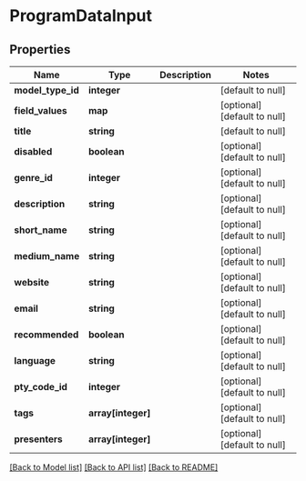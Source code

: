 # ProgramDataInput

## Properties
Name | Type | Description | Notes
------------ | ------------- | ------------- | -------------
**model_type_id** | **integer** |  | [default to null]
**field_values** | **map** |  | [optional] [default to null]
**title** | **string** |  | [default to null]
**disabled** | **boolean** |  | [optional] [default to null]
**genre_id** | **integer** |  | [optional] [default to null]
**description** | **string** |  | [optional] [default to null]
**short_name** | **string** |  | [optional] [default to null]
**medium_name** | **string** |  | [optional] [default to null]
**website** | **string** |  | [optional] [default to null]
**email** | **string** |  | [optional] [default to null]
**recommended** | **boolean** |  | [optional] [default to null]
**language** | **string** |  | [optional] [default to null]
**pty_code_id** | **integer** |  | [optional] [default to null]
**tags** | **array[integer]** |  | [optional] [default to null]
**presenters** | **array[integer]** |  | [optional] [default to null]

[[Back to Model list]](../README.md#documentation-for-models) [[Back to API list]](../README.md#documentation-for-api-endpoints) [[Back to README]](../README.md)


